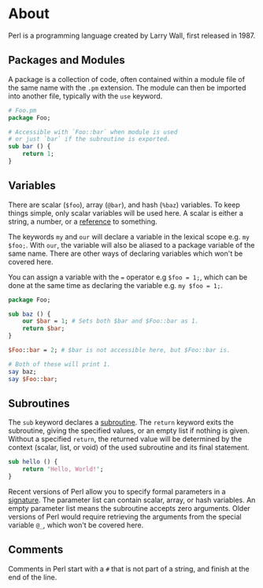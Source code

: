 # About

Perl is a programming language created by Larry Wall, first released in 1987.

## Packages and Modules

A package is a collection of code, often contained within a module file of the same name with the `.pm` extension.
The module can then be imported into another file, typically with the `use` keyword.

```perl
# Foo.pm
package Foo;

# Accessible with `Foo::bar` when module is used
# or just `bar` if the subroutine is exported.
sub bar () {
    return 1;
}
```

## Variables

There are scalar (`$foo`), array (`@bar`), and hash (`%baz`) variables.
To keep things simple, only scalar variables will be used here.
A scalar is either a string, a number, or a [reference][perlreftut] to something.

The keywords `my` and `our` will declare a variable in the lexical scope e.g. `my $foo;`.
With `our`, the variable will also be aliased to a package variable of the same name.
There are other ways of declaring variables which won't be covered here.

You can assign a variable with the `=` operator e.g `$foo = 1;`, which can be done at the same time as declaring the variable e.g. `my $foo = 1;`.

```perl
package Foo;

sub baz () {
    our $bar = 1; # Sets both $bar and $Foo::bar as 1.
    return $bar;
}

$Foo::bar = 2; # $bar is not accessible here, but $Foo::bar is.

# Both of these will print 1.
say baz;
say $Foo::bar;
```

## Subroutines

The `sub` keyword declares a [subroutine][perlsub].
The `return` keyword exits the subroutine, giving the specified values, or an empty list if nothing is given.
Without a specified `return`, the returned value will be determined by the context (scalar, list, or void) of the used subroutine and its final statement.

```perl
sub hello () {
    return 'Hello, World!';
}
```

Recent versions of Perl allow you to specify formal parameters in a [signature][perlsubsig].
The parameter list can contain scalar, array, or hash variables.
An empty parameter list means the subroutine accepts zero arguments.
Older versions of Perl would require retrieving the arguments from the special variable `@_`, which won't be covered here.

## Comments

Comments in Perl start with a `#` that is not part of a string, and finish at the end of the line.

[perldata]: https://perldoc.pl/perldata
[perlreftut]: https://perldoc.pl/perlreftut
[perlsub]: https://perldoc.pl/perlsub
[perlsubsig]: https://perldoc.pl/perlsub#Signatures
